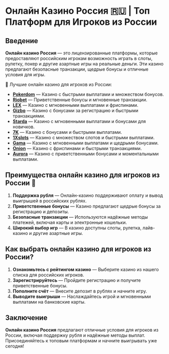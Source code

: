 # Онлайн Казино Россия 🇷🇺 | Топ Платформ для Игроков из России

## Введение

**Онлайн казино Россия** — это лицензированные платформы, которые предоставляют российским игрокам возможность играть в слоты, рулетку, покер и другие азартные игры на реальные деньги. Эти казино предлагают безопасные транзакции, щедрые бонусы и отличные условия для игры.

🎰 Лучшие онлайн казино для игроков из России:

- **[Pokerdom](https://brandplay.link/4k77v2yx)** — Казино с быстрыми выплатами и множеством бонусов.
- **[Riobet](https://brandplay.link/7xBLTPyj)** — Приветственные бонусы и мгновенные транзакции.
- **[LEX](https://brandplay.link/zW4hdDFV)** — Казино с мгновенными выплатами и фриспинами.
- **[Gizbo](https://brandplay.link/bprXw4YV)** — Казино с бонусами за регистрацию и быстрыми транзакциями.
- **[Starda](https://brandplay.link/fB7xwRFL)** — Казино с мгновенными выплатами и бонусами для новичков.
- **[7K](https://brandplay.link/BvQyFShp)** — Казино с бонусами и быстрыми выплатами.
- **[1Xslots](https://brandplay.link/hSB1khtr)** — Казино с множеством слотов и быстрыми выплатами.
- **[Gama](https://brandplay.link/j6NMKsDz)** — Казино с мгновенными выплатами и щедрыми бонусами.
- **[Onion](https://brandplay.link/zBGRVpQ9)** — Казино с фриспинами и быстрыми транзакциями.
- **[Aurora](https://10trafic-stat2.com/click/668546556bcc6313411604bd/6766/13032/subaccount)** — Казино с приветственными бонусами и моментальными выплатами.

## Преимущества онлайн казино для игроков из России 🎯

1. **Поддержка рубля** — Онлайн-казино поддерживают оплату и вывод выигрышей в российских рублях.
2. **Приветственные бонусы** — Казино предлагают щедрые бонусы за регистрацию и депозиты.
3. **Безопасные транзакции** — Используются надёжные методы платежей, включая карты и электронные кошельки.
4. **Широкий выбор игр** — В казино доступны слоты, рулетка, лайв-казино и другие азартные игры.

## Как выбрать онлайн казино для игроков из России?

1. **Ознакомьтесь с рейтингом казино** — Выберите казино из нашего списка для российских игроков.
2. **Зарегистрируйтесь** — Пройдите регистрацию и получите приветственные бонусы.
3. **Пополните счёт** — Внесите депозит в рублях и начните игру.
4. **Выводите выигрыши** — Наслаждайтесь игрой и мгновенными выплатами на банковские карты.

## Заключение

**Онлайн казино Россия** предлагают отличные условия для игроков из России, включая поддержку рубля и надёжные методы выплат. Присоединяйтесь к топовым платформам и начните выигрывать уже сегодня!
